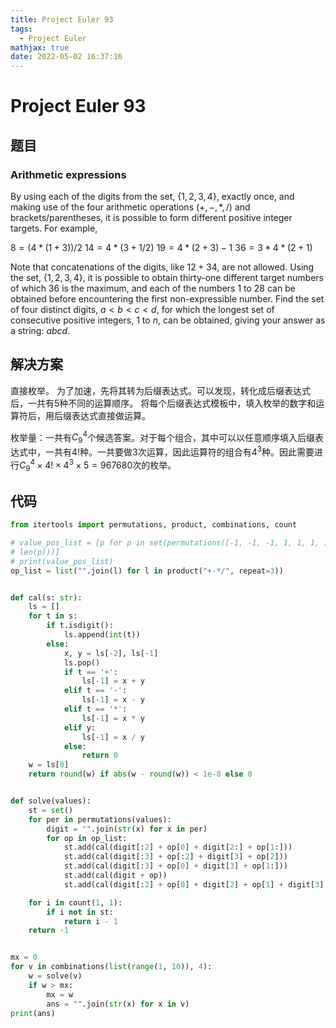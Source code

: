 ```yaml
---
title: Project Euler 93
tags:
  - Project Euler
mathjax: true
date: 2022-05-02 16:37:16
---
```


<escape><!-- more --></escape>

# Project Euler 93

## 题目

### Arithmetic expressions

By using each of the digits from the set, $\{1, 2, 3, 4\}$, exactly once, and making use of the four arithmetic operations $(+, −, *, /)$ and brackets/parentheses, it is possible to form different positive integer targets.
For example,

$8 = (4 *(1 + 3)) / 2$
$14 = 4* (3 + 1 / 2)$
$19 = 4 *(2 + 3) − 1$
$36 = 3* 4 * (2 + 1)$

Note that concatenations of the digits, like $12 + 34$, are not allowed.
Using the set, $\{1, 2, 3, 4\}$, it is possible to obtain thirty-one different target numbers of which $36$ is the maximum, and each of the numbers $1$ to $28$ can be obtained before encountering the first non-expressible number.
Find the set of four distinct digits, $a < b < c < d$, for which the longest set of consecutive positive integers, $1$ to $n$, can be obtained, giving your answer as a string: $abcd$.

## 解决方案

直接枚举。
为了加速，先将其转为后缀表达式。可以发现，转化成后缀表达式后，一共有$5$种不同的运算顺序。
将每个后缀表达式模板中，填入枚举的数字和运算符后，用后缀表达式直接做运算。

枚举量：一共有$C_9^4$个候选答案。对于每个组合，其中可以以任意顺序填入后缀表达式中，一共有$4!$种。一共要做$3$次运算，因此运算符的组合有$4^3$种。因此需要进行$C_9^4\times 4!\times 4^3\times 5=967680$次的枚举。

## 代码

```py
from itertools import permutations, product, combinations, count

# value_pos_list = [p for p in set(permutations([-1, -1, -1, 1, 1, 1, 1])) if all(sum(p[:i + 1]) > 0 for i in range(
# len(p)))]
# print(value_pos_list)
op_list = list("".join(l) for l in product("+-*/", repeat=3))


def cal(s: str):
    ls = []
    for t in s:
        if t.isdigit():
            ls.append(int(t))
        else:
            x, y = ls[-2], ls[-1]
            ls.pop()
            if t == '+':
                ls[-1] = x + y
            elif t == '-':
                ls[-1] = x - y
            elif t == '*':
                ls[-1] = x * y
            elif y:
                ls[-1] = x / y
            else:
                return 0
    w = ls[0]
    return round(w) if abs(w - round(w)) < 1e-8 else 0


def solve(values):
    st = set()
    for per in permutations(values):
        digit = "".join(str(x) for x in per)
        for op in op_list:
            st.add(cal(digit[:2] + op[0] + digit[2:] + op[1:]))
            st.add(cal(digit[:3] + op[:2] + digit[3] + op[2]))
            st.add(cal(digit[:3] + op[0] + digit[3] + op[1:]))
            st.add(cal(digit + op))
            st.add(cal(digit[:2] + op[0] + digit[2] + op[1] + digit[3] + op[2]))

    for i in count(1, 1):
        if i not in st:
            return i - 1
    return -1


mx = 0
for v in combinations(list(range(1, 10)), 4):
    w = solve(v)
    if w > mx:
        mx = w
        ans = "".join(str(x) for x in v)
print(ans)

```
